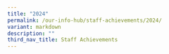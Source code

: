```yaml
---
title: "2024"
permalink: /our-info-hub/staff-achievements/2024/
variant: markdown
description: ""
third_nav_title: Staff Achievements
---
```

